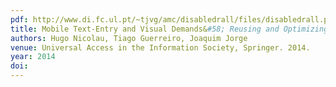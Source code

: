 ```yaml
---
pdf: http://www.di.fc.ul.pt/~tjvg/amc/disabledrall/files/disabledrall.pdf
title: Mobile Text-Entry and Visual Demands&#58; Reusing and Optimizing Current Solutions
authors: Hugo Nicolau, Tiago Guerreiro, Joaquim Jorge
venue: Universal Access in the Information Society, Springer. 2014.
year: 2014
doi: 
---
```

